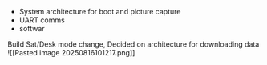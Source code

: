 - System architecture for boot and picture capture
- UART comms
- softwar


Build Sat/Desk mode change, Decided on architecture for downloading data
![[Pasted image 20250816101217.png]]